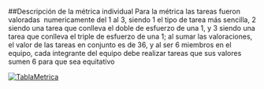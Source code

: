 ##Descripción de la métrica individual
Para la métrica las tareas fueron valoradas  numericamente del 1 al 3, siendo 1 el tipo de tarea más sencilla, 2 siendo una tarea que conlleva el doble de esfuerzo de una 1, y 3 siendo una tarea que conlleva el triple de esfuerzo de una 1; al sumar las valoraciones, el valor de las tareas en conjunto es de 36, y al ser 6 miembros en el equipo, cada integrante del equipo debe realizar tareas que sus valores sumen 6 para que sea equitativo

[![TablaMetrica](Google "TablaMetrica")](https://drive.google.com/file/d/10fwEuo7RHTxWFQEMKCejrdCLHnMTY31E/view?usp=drivesdk "TablaMetrica")
